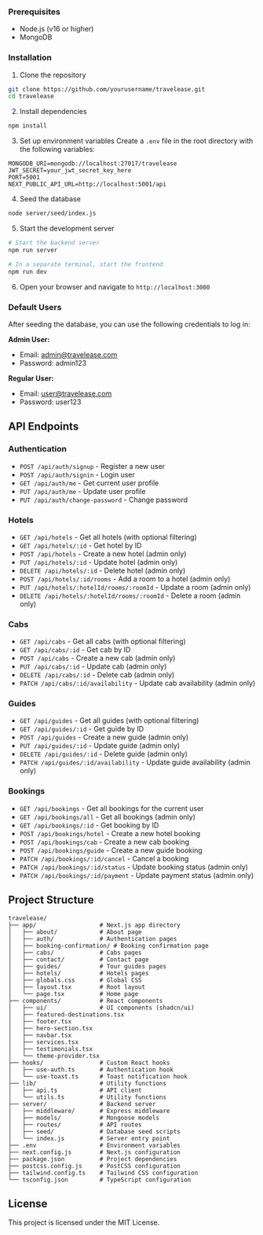 ### Prerequisites
- Node.js (v16 or higher)
- MongoDB

### Installation

1. Clone the repository
```bash
git clone https://github.com/yourusername/travelease.git
cd travelease
```

2. Install dependencies
```bash
npm install
```

3. Set up environment variables
Create a `.env` file in the root directory with the following variables:
```
MONGODB_URI=mongodb://localhost:27017/travelease
JWT_SECRET=your_jwt_secret_key_here
PORT=5001
NEXT_PUBLIC_API_URL=http://localhost:5001/api
```

4. Seed the database
```bash
node server/seed/index.js
```

5. Start the development server
```bash
# Start the backend server
npm run server

# In a separate terminal, start the frontend
npm run dev
```

6. Open your browser and navigate to `http://localhost:3000`

### Default Users

After seeding the database, you can use the following credentials to log in:

**Admin User:**
- Email: admin@travelease.com
- Password: admin123

**Regular User:**
- Email: user@travelease.com
- Password: user123

## API Endpoints

### Authentication
- `POST /api/auth/signup` - Register a new user
- `POST /api/auth/signin` - Login user
- `GET /api/auth/me` - Get current user profile
- `PUT /api/auth/me` - Update user profile
- `PUT /api/auth/change-password` - Change password

### Hotels
- `GET /api/hotels` - Get all hotels (with optional filtering)
- `GET /api/hotels/:id` - Get hotel by ID
- `POST /api/hotels` - Create a new hotel (admin only)
- `PUT /api/hotels/:id` - Update hotel (admin only)
- `DELETE /api/hotels/:id` - Delete hotel (admin only)
- `POST /api/hotels/:id/rooms` - Add a room to a hotel (admin only)
- `PUT /api/hotels/:hotelId/rooms/:roomId` - Update a room (admin only)
- `DELETE /api/hotels/:hotelId/rooms/:roomId` - Delete a room (admin only)

### Cabs
- `GET /api/cabs` - Get all cabs (with optional filtering)
- `GET /api/cabs/:id` - Get cab by ID
- `POST /api/cabs` - Create a new cab (admin only)
- `PUT /api/cabs/:id` - Update cab (admin only)
- `DELETE /api/cabs/:id` - Delete cab (admin only)
- `PATCH /api/cabs/:id/availability` - Update cab availability (admin only)

### Guides
- `GET /api/guides` - Get all guides (with optional filtering)
- `GET /api/guides/:id` - Get guide by ID
- `POST /api/guides` - Create a new guide (admin only)
- `PUT /api/guides/:id` - Update guide (admin only)
- `DELETE /api/guides/:id` - Delete guide (admin only)
- `PATCH /api/guides/:id/availability` - Update guide availability (admin only)

### Bookings
- `GET /api/bookings` - Get all bookings for the current user
- `GET /api/bookings/all` - Get all bookings (admin only)
- `GET /api/bookings/:id` - Get booking by ID
- `POST /api/bookings/hotel` - Create a new hotel booking
- `POST /api/bookings/cab` - Create a new cab booking
- `POST /api/bookings/guide` - Create a new guide booking
- `PATCH /api/bookings/:id/cancel` - Cancel a booking
- `PATCH /api/bookings/:id/status` - Update booking status (admin only)
- `PATCH /api/bookings/:id/payment` - Update payment status (admin only)

## Project Structure

```
travelease/
├── app/                  # Next.js app directory
│   ├── about/            # About page
│   ├── auth/             # Authentication pages
│   ├── booking-confirmation/ # Booking confirmation page
│   ├── cabs/             # Cabs pages
│   ├── contact/          # Contact page
│   ├── guides/           # Tour guides pages
│   ├── hotels/           # Hotels pages
│   ├── globals.css       # Global CSS
│   ├── layout.tsx        # Root layout
│   └── page.tsx          # Home page
├── components/           # React components
│   ├── ui/               # UI components (shadcn/ui)
│   ├── featured-destinations.tsx
│   ├── footer.tsx
│   ├── hero-section.tsx
│   ├── navbar.tsx
│   ├── services.tsx
│   ├── testimonials.tsx
│   └── theme-provider.tsx
├── hooks/                # Custom React hooks
│   ├── use-auth.ts       # Authentication hook
│   └── use-toast.ts      # Toast notification hook
├── lib/                  # Utility functions
│   ├── api.ts            # API client
│   └── utils.ts          # Utility functions
├── server/               # Backend server
│   ├── middleware/       # Express middleware
│   ├── models/           # Mongoose models
│   ├── routes/           # API routes
│   ├── seed/             # Database seed scripts
│   └── index.js          # Server entry point
├── .env                  # Environment variables
├── next.config.js        # Next.js configuration
├── package.json          # Project dependencies
├── postcss.config.js     # PostCSS configuration
├── tailwind.config.ts    # Tailwind CSS configuration
└── tsconfig.json         # TypeScript configuration
```

## License

This project is licensed under the MIT License.